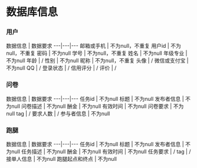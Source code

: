# 数据库信息
### 用户

数据信息 | 数据要求 
---|---|---
邮箱或手机 | 不为null，不重复
用户id | 不为null，不重复
密码 | 不为null
学号 | 不为null，不重复
姓名 | 不为null 
年级专业 | 不为null 
年龄 | / 
性别 | 不为null 
昵称 | 不为null，不重复
头像 | / 
微信或支付宝 | 不为null 
QQ | /
登录状态 | /
信用评分 | /
评价 | /



### 问卷

数据信息 | 数据要求 
---|---|---
任务id | 不为null 
标题 | 不为null 
发布者信息 | 不为null 
问卷描述 | 不为null 
酬金 | 不为null 
有效时间 | 不为null
问卷要求 | 不为null 
tag | / 
要求人数 | / 
参与者信息 | 不为null 


### 跑腿

数据信息 | 数据要求 
---|---|---
任务id | 不为null 
标题 | 不为null 
发布者信息 | 不为null 
任务描述 | 不为null 
酬金 | 不为null 
有效时间 | 不为null
任务要求 | / 
tag | / 
接单人信息 | 不为null 
跑腿起点和终点 | 不为null 
